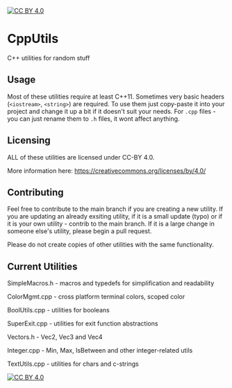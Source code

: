 [![CC BY 4.0][cc-by-shield]][cc-by]

# CppUtils
C++ utilities for random stuff

## Usage
Most of these utilities require at least C++11. Sometimes very basic headers (`<iostream>`, `<string>`) are required.
To use them just copy-paste it into your project and change it up a bit if it doesn't suit your needs. For `.cpp` files - you can just rename them to `.h` files, it wont affect anything.

## Licensing

ALL of these utilities are licensed under CC-BY 4.0.

More information here: https://creativecommons.org/licenses/by/4.0/

## Contributing

Feel free to contribute to the main branch if you are creating a new utility. If you are updating an already exsiting utility, if it is a small update (typo) or if it is your own utility - contrib to the main branch. If it is a large change in someone else's utility, please begin a pull request.

Please do not create copies of other utilities with the same functionality.

## Current Utilities

SimpleMacros.h - macros and typedefs for simplification and readability

ColorMgmt.cpp - cross platform terminal colors, scoped color

BoolUtils.cpp - utilities for booleans

SuperExit.cpp - utilities for exit function abstractions

Vectors.h - Vec2, Vec3 and Vec4

Integer.cpp - Min, Max, IsBetween and other integer-related utils

TextUtils.cpp - utilities for chars and c-strings

[![CC BY 4.0][cc-by-image]][cc-by]

[cc-by]: http://creativecommons.org/licenses/by/4.0/
[cc-by-image]: https://i.creativecommons.org/l/by/4.0/88x31.png
[cc-by-shield]: https://img.shields.io/badge/License-CC%20BY%204.0-lightgrey.svg
